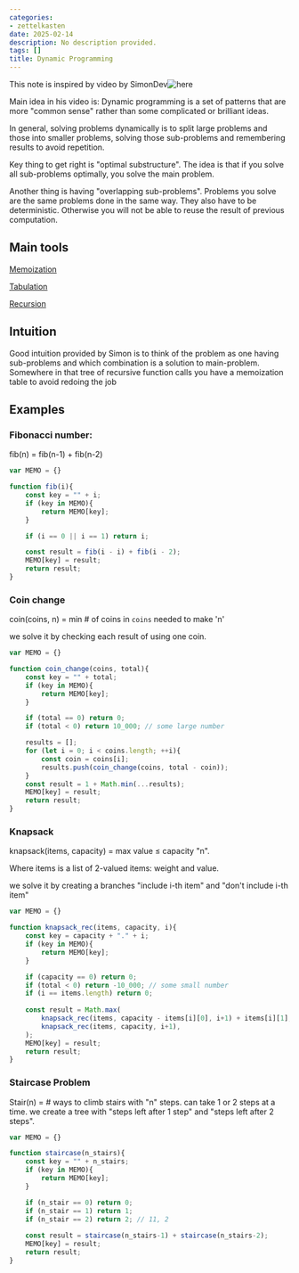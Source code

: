 ```yaml
---
categories:
- zettelkasten
date: 2025-02-14
description: No description provided.
tags: []
title: Dynamic Programming
---
```


This note is inspired by video by SimonDev![here](https://www.youtube.com/watch?v=6z4ePR7YYa8)

Main idea in his video is: Dynamic programming is a set of patterns that are more "common sense" rather than some complicated or brilliant ideas.

In general, solving problems dynamically is to split large problems and those into smaller problems, solving those sub-problems and remembering results to avoid repetition.

Key thing to get right is "optimal substructure". The idea is that if you solve all sub-problems optimally, you solve the main problem.

Another thing is having "overlapping sub-problems". Problems you solve are the same problems done in the same way. They also have to be deterministic. Otherwise you will not be able to reuse the result of previous computation.

## Main tools

[Memoization](Memoization.md)

[Tabulation](Tabulation.md)

[Recursion](Recursion.md)

## Intuition

Good intuition provided by Simon is to think of the problem as one having sub-problems and which combination is a solution to main-problem. Somewhere in that tree of recursive function calls you have a memoization table to avoid redoing the job

## Examples

### Fibonacci number:

fib(n) = fib(n-1) + fib(n-2)

```js
var MEMO = {}

function fib(i){
	const key = "" + i;
	if (key in MEMO){
		return MEMO[key];
	}

	if (i == 0 || i == 1) return i;

	const result = fib(i - i) + fib(i - 2);
	MEMO[key] = result;
	return result;
}
```

### Coin change

coin(coins, n) = min # of coins in `coins` needed to make 'n'

we solve it by checking each result of using one coin.

```js
var MEMO = {}

function coin_change(coins, total){
	const key = "" + total;
	if (key in MEMO){
		return MEMO[key];
	}

	if (total == 0) return 0;
	if (total < 0) return 10_000; // some large number

	results = [];
	for (let i = 0; i < coins.length; ++i){
	    const coin = coins[i];
		results.push(coin_change(coins, total - coin));
	}
	const result = 1 + Math.min(...results);
	MEMO[key] = result;
	return result;
}
```

### Knapsack

knapsack(items, capacity) = max value $\leq$ capacity "n".

Where items is a list of 2-valued items: weight and value.

we solve it by creating a branches "include i-th item" and "don't include i-th item"

```js
var MEMO = {}

function knapsack_rec(items, capacity, i){
	const key = capacity + "." + i;
	if (key in MEMO){
		return MEMO[key];
	}

	if (capacity == 0) return 0;
	if (total < 0) return -10_000; // some small number
	if (i == items.length) return 0;
	
	const result = Math.max(
		knapsack_rec(items, capacity - items[i][0], i+1) + items[i][1]; // 
		knapsack_rec(items, capacity, i+1),
	);
	MEMO[key] = result;
	return result;
}
```

### Staircase Problem

Stair(n) = # ways to climb stairs with "n" steps. can take 1 or 2 steps at a time. we create a tree with "steps left after 1 step" and "steps left after 2 steps".

```js
var MEMO = {}

function staircase(n_stairs){
	const key = "" + n_stairs;
	if (key in MEMO){
		return MEMO[key];
	}

	if (n_stair == 0) return 0;
	if (n_stair == 1) return 1; 
	if (n_stair == 2) return 2; // 11, 2
	
	const result = staircase(n_stairs-1) + staircase(n_stairs-2);
	MEMO[key] = result;
	return result;
}
